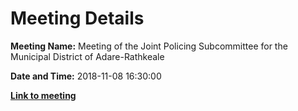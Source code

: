 # Meeting Details

**Meeting Name:** Meeting of the Joint Policing Subcommittee for the Municipal District of Adare-Rathkeale

**Date and Time:** 2018-11-08 16:30:00

**<a href="https://www.limerick.ie/council/whats-on/meeting-joint-policing-subcommittee-municipal-district-adare-rathkeale" target="_blank">Link to meeting</a>**
